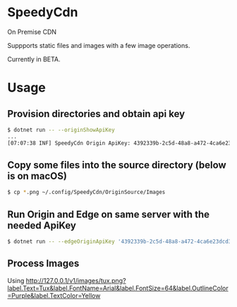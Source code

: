 # SpeedyCdn

On Premise CDN

Suppports static files and images with a few image operations.

Currently in BETA.

# Usage

## Provision directories and obtain api key

```bash
$ dotnet run -- --originShowApiKey
...
[07:07:38 INF] SpeedyCdn Origin ApiKey: 4392339b-2c5d-48a8-a472-4ca6e23dcd38
```

## Copy some files into the source directory (below is on macOS)

```bash
$ cp *.png ~/.config/SpeedyCdn/OriginSource/Images
```

## Run Origin and Edge on same server with the needed ApiKey

```bash
$ dotnet run -- --edgeOriginApiKey '4392339b-2c5d-48a8-a472-4ca6e23dcd38'
```

## Process Images

Using http://127.0.0.1/v1/images/tux.png?label.Text=Tux&label.FontName=Arial&label.FontSize=64&label.OutlineColor=Purple&label.TextColor=Yellow
